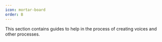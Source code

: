 ```yaml
---
icon: mortar-board
order: B
---
```

This section contains guides to help in the process of creating voices and other processes.